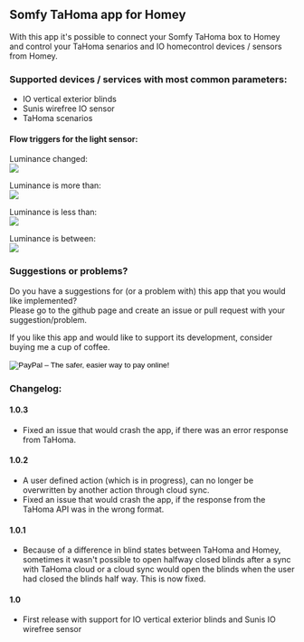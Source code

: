 ## Somfy TaHoma app for Homey
With this app it's possible to connect your Somfy TaHoma box to Homey and control your TaHoma senarios and IO homecontrol devices / sensors from Homey.

### Supported devices / services with most common parameters:
* IO vertical exterior blinds
* Sunis wirefree IO sensor
* TaHoma scenarios

#### Flow triggers for the light sensor:

Luminance changed:  
![](http://imgur.com/WrK7VKA.png)

Luminance is more than:  
![](http://imgur.com/5YUb18N.png)

Luminance is less than:  
![](http://imgur.com/2pZLWmm.png)

Luminance is between:  
![](http://imgur.com/Qk5dLwq.png)

### Suggestions or problems?
Do you have a suggestions for (or a problem with) this app that you would like implemented?  
Please go to the github page and create an issue or pull request with your suggestion/problem.

If you like this app and would like to support its development, consider buying me a cup of coffee.
<form action="https://www.paypal.com/cgi-bin/webscr" method="post" target="_top">
<input type="hidden" name="cmd" value="_s-xclick">
<input type="hidden" name="hosted_button_id" value="4U7BSXH7G6JPC">
<input type="image" src="https://www.paypalobjects.com/en_US/GB/i/btn/btn_donateCC_LG.gif" border="0" name="submit" alt="PayPal – The safer, easier way to pay online!">
<img alt="" border="0" src="https://www.paypalobjects.com/nl_NL/i/scr/pixel.gif" width="1" height="1">
</form>

### Changelog:

#### 1.0.3
* Fixed an issue that would crash the app, if there was an error response from TaHoma.

#### 1.0.2
* A user defined action (which is in progress), can no longer be overwritten by another action through cloud sync.
* Fixed an issue that would crash the app, if the response from the TaHoma API was in the wrong format.

#### 1.0.1  
* Because of a difference in blind states between TaHoma and Homey, sometimes it wasn't possible to open halfway closed blinds after a sync with TaHoma cloud or a cloud sync would open the blinds when the user had closed the blinds half way. This is now fixed.

#### 1.0  
* First release with support for IO vertical exterior blinds and Sunis IO wirefree sensor
